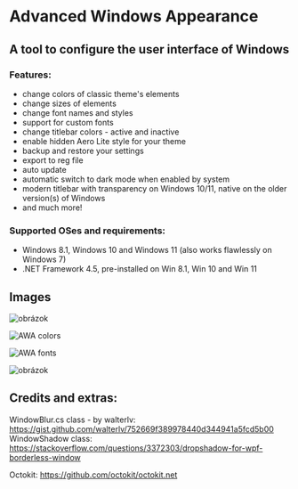 # Advanced Windows Appearance

## A tool to configure the user interface of Windows

### Features:
- change colors of classic theme's elements
- change sizes of elements
- change font names and styles
- support for custom fonts
- change titlebar colors - active and inactive
- enable hidden Aero Lite style for your theme
- backup and restore your settings
- export to reg file
- auto update
- automatic switch to dark mode when enabled by system
- modern titlebar with transparency on Windows 10/11, native on the older version(s) of Windows
- and much more!


### Supported OSes and requirements:
- Windows 8.1, Windows 10 and Windows 11 (also works flawlessly on Windows 7)
- .NET Framework 4.5, pre-installed on Win 8.1, Win 10 and Win 11

## Images

![obrázok](https://user-images.githubusercontent.com/74670743/154768557-e3b1c987-eb5d-4377-bb6f-a91dbcf58ab6.png)

![AWA colors](https://user-images.githubusercontent.com/74670743/154767981-cbf717be-37fb-419b-8a73-80ef7de22c57.png)

![AWA fonts](https://user-images.githubusercontent.com/74670743/148690952-143a661f-eb97-4363-bb35-dba1dab256c3.png)

![obrázok](https://user-images.githubusercontent.com/74670743/154768329-6fcdccb1-b89a-4ba6-9771-8115b9959395.png)




## Credits and extras:

WindowBlur.cs class - by walterlv: https://gist.github.com/walterlv/752669f389978440d344941a5fcd5b00
WindowShadow class: https://stackoverflow.com/questions/3372303/dropshadow-for-wpf-borderless-window

Octokit: https://github.com/octokit/octokit.net
